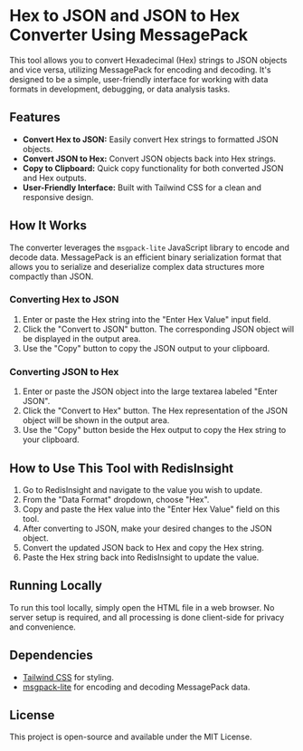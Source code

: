 
# Hex to JSON and JSON to Hex Converter Using MessagePack

This tool allows you to convert Hexadecimal (Hex) strings to JSON objects and vice versa, utilizing MessagePack for encoding and decoding. It's designed to be a simple, user-friendly interface for working with data formats in development, debugging, or data analysis tasks.

## Features

- **Convert Hex to JSON:** Easily convert Hex strings to formatted JSON objects.
- **Convert JSON to Hex:** Convert JSON objects back into Hex strings.
- **Copy to Clipboard:** Quick copy functionality for both converted JSON and Hex outputs.
- **User-Friendly Interface:** Built with Tailwind CSS for a clean and responsive design.

## How It Works

The converter leverages the `msgpack-lite` JavaScript library to encode and decode data. MessagePack is an efficient binary serialization format that allows you to serialize and deserialize complex data structures more compactly than JSON.

### Converting Hex to JSON

1. Enter or paste the Hex string into the "Enter Hex Value" input field.
2. Click the "Convert to JSON" button. The corresponding JSON object will be displayed in the output area.
3. Use the "Copy" button to copy the JSON output to your clipboard.

### Converting JSON to Hex

1. Enter or paste the JSON object into the large textarea labeled "Enter JSON".
2. Click the "Convert to Hex" button. The Hex representation of the JSON object will be shown in the output area.
3. Use the "Copy" button beside the Hex output to copy the Hex string to your clipboard.

## How to Use This Tool with RedisInsight

1. Go to RedisInsight and navigate to the value you wish to update.
2. From the "Data Format" dropdown, choose "Hex".
3. Copy and paste the Hex value into the "Enter Hex Value" field on this tool.
4. After converting to JSON, make your desired changes to the JSON object.
5. Convert the updated JSON back to Hex and copy the Hex string.
6. Paste the Hex string back into RedisInsight to update the value.

## Running Locally

To run this tool locally, simply open the HTML file in a web browser. No server setup is required, and all processing is done client-side for privacy and convenience.

## Dependencies

- [Tailwind CSS](https://tailwindcss.com/) for styling.
- [msgpack-lite](https://github.com/kawanet/msgpack-lite) for encoding and decoding MessagePack data.

## License

This project is open-source and available under the MIT License.
